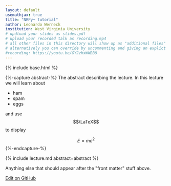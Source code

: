 ```yaml
---
layout: default
usemathjax: true
title: "NRPy+ tutorial"
author: Leonardo Werneck
institution: West Virginia University
# updload your slides as slides.pdf
# upload your recorded talk as recording.mp4
# all other files in this directory will show up as "additional files"
# alternatively you can override by uncommenting and giving an explict URL:
#recording: https://youtu.be/GYJzhxWWBB8
---
```

{% include base.html %}

{%-capture abstract-%}
The abstract describing the lecture. In this lecture we will learn about

* ham
* spam
* eggs

and use $$\LaTeX$$ to display

$$
\begin{equation}
E = m c^2
\end{equation}
$$
{%-endcapture-%}

<div class="col-xs-12" markdown="1">
{% include lecture.md abstract=abstract %}

Anything else that should appear after the "front matter" stuff above.

[Edit on GitHub](https://github.com/EinsteinToolkit/et2021uiuc/edit/master/{{page.path}})
</div>
